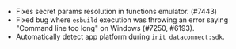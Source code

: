 - Fixes secret params resolution in functions emulator. (#7443)
- Fixed bug where `esbuild` execution was throwing an error saying "Command line too long" on Windows (#7250, #6193).
- Automatically detect app platform during `init dataconnect:sdk`.
